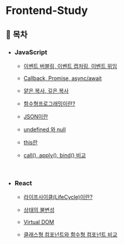 # Frontend-Study

## 📌 **목차**

- ### **JavaScript**

  - [이벤트 버블링, 이벤트 캡처링, 이벤트 위임](./JavaScript/event%20bubbling%2C%20event%20capturing%2C%20event%20delegation.md)

  - [Callback, Promise, async/await](./JavaScript/Callback%2C%20Promise%2C%20async%2Cawait.md)

  - [얕은 복사, 깊은 복사](./JavaScript/%EC%96%95%EC%9D%80%20%EB%B3%B5%EC%82%AC%2C%20%EA%B9%8A%EC%9D%80%20%EB%B3%B5%EC%82%AC.md)

  - [함수형프로그래밍이란?](./JavaScript/함수형프로그래밍이란.md)

  - [JSON이란](./JavaScript/JSON%EC%9D%B4%EB%9E%80.md)

  - [undefined 와 null](./JavaScript/undefined%20%EC%99%80%20null.md)

  - [this란](./JavaScript/this.md)

  - [call(), apply(), bind() 비교](<./JavaScript/call()%2C%20apply()%2C%20bind()%20비교.md>)

  <br>

- ### **React**

  - [라이프사이클(LifeCycle)이란?](<./React/라이프사이클(LifeCycle)이란.md>)

  - [상태의 불변성](./React/%EC%83%81%ED%83%9C%EC%9D%98%20%EB%B6%88%EB%B3%80%EC%84%B1.md)

  - [Virtual DOM](./React/Virtual%20DOM.md)

  - [클래스형 컴포넌트와 함수형 컴포넌트 비교](./React/클래스형%20컴포넌트와%20함수형%20컴포넌트.md)
